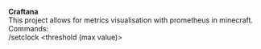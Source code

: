 **Craftana**  
This project allows for metrics visualisation with prometheus in minecraft.  
Commands:  
/setclock <Clock ID> <Prometheus address> <threshold (max value)> <PromQL Query>